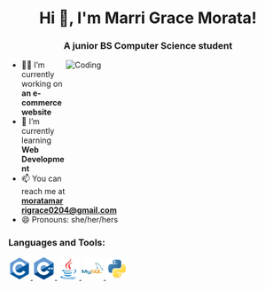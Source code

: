 <h1 align="center">Hi 👋, I'm Marri Grace Morata!</h1>
<h3 align="center">A junior BS Computer Science student</h3>
<img align="right" alt="Coding" width="400" src="https://miro.medium.com/v2/resize:fit:1600/0*K2WLMTExLyida7OR.gif" width="300" height="250">
  
- 👨‍💻 I’m currently working on **an e-commerce website**
- 🌱 I’m currently learning **Web Development**
- 📫 You can reach me at **moratamarrigrace0204@gmail.com**
- 😄 Pronouns: she/her/hers

<h3 align="left">Languages and Tools:</h3>
<p align="left"> <a href="https://www.cprogramming.com/" target="_blank" rel="noreferrer"> <img src="https://raw.githubusercontent.com/devicons/devicon/master/icons/c/c-original.svg" alt="c" width="40" height="40"/> </a> <a href="https://www.w3schools.com/cpp/" target="_blank" rel="noreferrer"> <img src="https://raw.githubusercontent.com/devicons/devicon/master/icons/cplusplus/cplusplus-original.svg" alt="cplusplus" width="40" height="40"/> </a> <a href="https://www.java.com" target="_blank" rel="noreferrer"> <img src="https://raw.githubusercontent.com/devicons/devicon/master/icons/java/java-original.svg" alt="java" width="40" height="40"/> </a> <a href="https://www.mysql.com/" target="_blank" rel="noreferrer"> <img src="https://raw.githubusercontent.com/devicons/devicon/master/icons/mysql/mysql-original-wordmark.svg" alt="mysql" width="40" height="40"/> </a> <a href="https://www.python.org" target="_blank" rel="noreferrer"> <img src="https://raw.githubusercontent.com/devicons/devicon/master/icons/python/python-original.svg" alt="python" width="40" height="40"/> </a> </p>
